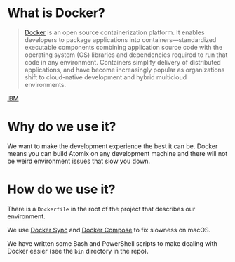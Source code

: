 # What is Docker?

> [Docker](https://www.docker.com/) is an open source containerization platform. It enables developers to package applications into containers—standardized executable components combining application source code with the operating system (OS) libraries and dependencies required to run that code in any environment. Containers simplify delivery of distributed applications, and have become increasingly popular as organizations shift to cloud-native development and hybrid multicloud environments.

[IBM](https://www.ibm.com/in-en/cloud/learn/docker)

# Why do we use it?

We want to make the development experience the best it can be. Docker means you can build Atomix on any development machine and there will not be weird environment issues that slow you down.

# How do we use it?

There is a `Dockerfile` in the root of the project that describes our environment.

We use [Docker Sync](https://docker-sync.readthedocs.io/en/latest/) and [Docker Compose](https://docs.docker.com/compose/) to fix slowness on macOS.

We have written some Bash and PowerShell scripts to make dealing with Docker easier (see the `bin` directory in the repo).

